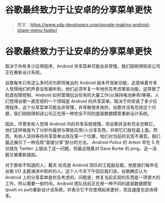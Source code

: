 # 谷歌最终致力于让安卓的分享菜单更快

> 原文：<https://www.xda-developers.com/google-making-android-share-menu-faster/>

# 谷歌最终致力于让安卓的分享菜单更快

取决于你有多少应用程序，Android 共享菜单可能会非常慢。我们刚刚得知该公司正在重新设计系统。

谷歌每年只有这么多时间为即将推出的 Android 版本开发新功能，这意味着许多人觉得他们的声音没有被听到。他们必须年复一年地优先考虑某些功能，这导致了粒度权限控制、Android 如何管理后台任务的大量工作(以保持电池寿命)等等。人们觉得谷歌一直忽视的一个领域是 Android 的共享菜单。取决于你安装了多少应用程序，这个分享菜单可能会非常慢，并导致很多挫折。谷歌并没有忽视这个问题，我们刚刚得知该公司正在用一种完全不同的底层数据模型重新设计系统。

因此，尽管有些人觉得 Android 内的共享系统很慢，但谷歌并没有完全忽略它。他们这样做是为了分析你最想与哪些应用/人分享东西，并把它们放在最上面。然而，有些人坚持等待共享菜单出现在第一个位置，他们对当前的实现不满意。我们最近展示了一种去除“直接分享”部分的方法。 *Android Police* 的 Artem 早在 5 月份就在 Twitter 上提出了这一问题，但最近随着对 Dave Burke 的 ping，这一话题又被重新提起。

对于那些不知道的人，戴夫·伯克是 Android 团队的工程副总裁，他是我们每年在谷歌 I/O 主题演讲中聆听的人。这个人今天下午回应我们说，谷歌确实认为 Android 上的分享菜单是优先考虑的。问题是，修复当前实现的东西是一项很大的工作，所以需要一些时间。Android 团队目前正在用一种不同的底层数据模型(push vs pull)重新设计该系统，并表示它不仅使用起来更好，而且速度也会快得多。
